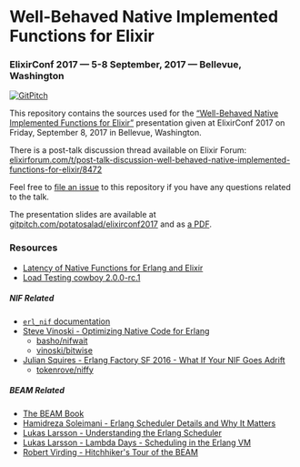 # Well-Behaved Native Implemented Functions for Elixir
### ElixirConf 2017 &mdash; 5-8 September, 2017 &mdash; Bellevue, Washington

[![GitPitch](https://gitpitch.com/assets/badge.svg)](https://gitpitch.com/potatosalad/elixirconf2017/master?grs=github&t=white)

This repository contains the sources used for the [&ldquo;Well-Behaved Native Implemented Functions for Elixir&rdquo;](https://web.archive.org/web/20170903202036/https://elixirconf.com/speakers#andrew_bennett) presentation given at ElixirConf 2017 on Friday, September 8, 2017 in Bellevue, Washington.

There is a post-talk discussion thread available on Elixir Forum: [elixirforum.com/t/post-talk-discussion-well-behaved-native-implemented-functions-for-elixir/8472](https://elixirforum.com/t/post-talk-discussion-well-behaved-native-implemented-functions-for-elixir/8472)

Feel free to [file an issue](https://github.com/potatosalad/elixirconf2017/issues) to this repository if you have any questions related to the talk.

The presentation slides are available at [gitpitch.com/potatosalad/elixirconf2017](https://gitpitch.com/potatosalad/elixirconf2017) and as [a PDF](https://cdn.rawgit.com/potatosalad/elixirconf2017/master/presentation.pdf).

### Resources

 * [Latency of Native Functions for Erlang and Elixir](https://potatosalad.io/2017/08/05/latency-of-native-functions-for-erlang-and-elixir)
 * [Load Testing cowboy 2.0.0-rc.1](https://potatosalad.io/2017/08/20/load-testing-cowboy-2-0-0-rc-1)

##### NIF Related

 * [`erl_nif` documentation](http://erlang.org/doc/man/erl_nif.html)
 * [Steve Vinoski - Optimizing Native Code for Erlang](https://www.youtube.com/watch?v=57AkoJfojK8)
   * [basho/nifwait](https://github.com/basho/nifwait)
   * [vinoski/bitwise](https://github.com/vinoski/bitwise)
 * [Julian Squires - Erlang Factory SF 2016 - What If Your NIF Goes Adrift](https://www.youtube.com/watch?v=5Qkqs2oNboA)
   * [tokenrove/niffy](https://github.com/tokenrove/niffy)

##### BEAM Related

 * [The BEAM Book](https://happi.github.io/theBeamBook/)
 * [Hamidreza Soleimani - Erlang Scheduler Details and Why It Matters](https://hamidreza-s.github.io/erlang/scheduling/real-time/preemptive/migration/2016/02/09/erlang-scheduler-details.html)
 * [Lukas Larsson - Understanding the Erlang Scheduler](https://www.youtube.com/watch?v=tBAM_N9qPno)
 * [Lukas Larsson - Lambda Days - Scheduling in the Erlang VM](https://www.youtube.com/watch?v=_i0AscBx3vk)
 * [Robert Virding - Hitchhiker's Tour of the BEAM](https://www.youtube.com/watch?v=_Pwlvy3zz9M)